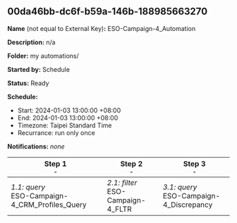 ## 00da46bb-dc6f-b59a-146b-188985663270

**Name** (not equal to External Key)**:** ESO-Campaign-4_Automation

**Description:** n/a

**Folder:** my automations/

**Started by:** Schedule

**Status:** Ready

**Schedule:**

* Start: 2024-01-03 13:00:00 +08:00
* End: 2024-01-03 13:00:00 +08:00
* Timezone: Taipei Standard Time
* Recurrance: run only once

**Notifications:** _none_


| Step 1<br>_<small>-</small>_ | Step 2<br>_<small>-</small>_ | Step 3<br>_<small>-</small>_ |
| --- | --- | --- |
| _1.1: query_<br>ESO-Campaign-4_CRM_Profiles_Query | _2.1: filter_<br>ESO-Campaign-4_FLTR | _3.1: query_<br>ESO-Campaign-4_Discrepancy |
